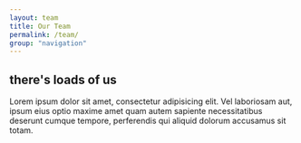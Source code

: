 ```yaml
---
layout: team
title: Our Team
permalink: /team/
group: "navigation"
---
```


## there's loads of us

Lorem ipsum dolor sit amet, consectetur adipisicing elit. Vel laboriosam aut, ipsum eius optio maxime amet quam autem sapiente necessitatibus deserunt cumque tempore, perferendis qui aliquid dolorum accusamus sit totam.